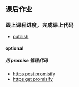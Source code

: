 ## 课后作业

### 跟上课程进度，完成课上代码

- [publish](./publish)

#### optional

##### 用 promise 管理代码

- [https post promisify](./publish/publish-server/router/promiseAuth.js)
- [https get promisify](./publish/publish-server/router/promiseIndex.js)

